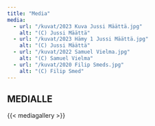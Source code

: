 ```yaml
---
title: "Media"
media:
  - url: "/kuvat/2023 Kuva Jussi Määttä.jpg"
    alt: "(C) Jussi Määttä"
  - url: "/kuvat/2023 Hämy 1 Jussi Määttä.jpg"
    alt: "(C) Jussi Määttä"
  - url: "/kuvat/2022 Samuel Vielma.jpg"
    alt: "(C) Samuel Vielma"
  - url: "/kuvat/2020 Filip Smeds.jpg"
    alt: "(C) Filip Smed"
---
```



## MEDIALLE

{{< mediagallery >}}